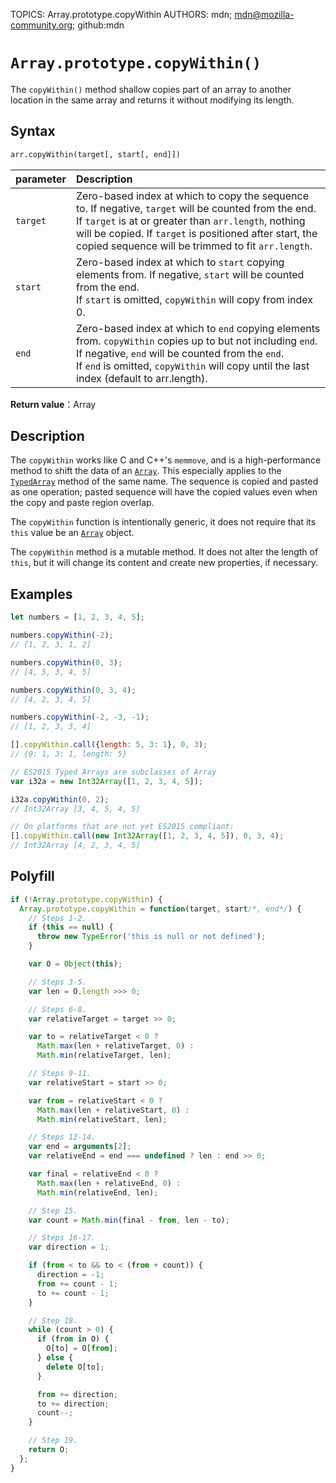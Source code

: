 TOPICS: Array.prototype.copyWithin
AUTHORS: mdn; mdn@mozilla-community.org; github:mdn

# `Array.prototype.copyWithin()`

The `copyWithin()` method shallow copies part of an array to another location in the same array and
returns it without modifying its length.

## Syntax

```html
arr.copyWithin(target[, start[, end]])
```

| parameter | Description |
| :-- | :-- |
| `target` | Zero-based index at which to copy the sequence to. If negative, `target` will be counted from the end.<br>If `target` is at or greater than `arr.length`, nothing will be copied. If `target` is positioned after start, the copied sequence will be trimmed to fit `arr.length`. |
| `start` | Zero-based index at which to `start` copying elements from. If negative, `start` will be counted from the end.<br>If `start` is omitted, `copyWithin` will copy from index 0. |
| `end` | Zero-based index at which to `end` copying elements from. `copyWithin` copies up to but not including `end`. If negative, `end` will be counted from the `end`.<br>If `end` is omitted, `copyWithin` will copy until the last index (default to arr.length).|

**Return value**：Array

## Description

The `copyWithin` works like C and C++'s `memmove`, and is a high-performance method to shift the
data of an [`Array`](/en/webfrontend/Array_Object). This especially applies to the [`TypedArray`](/en/webfrontend/TypedArray)
method of the same name. The sequence is copied and pasted as one operation; pasted sequence will
have the copied values even when the copy and paste region overlap.

The `copyWithin` function is intentionally generic, it does not require that its `this` value be an
[`Array`](/en/webfrontend/Array_Object) object.

The `copyWithin` method is a mutable method. It does not alter the length of `this`, but it will change
its content and create new properties, if necessary.

## Examples

```javascript
let numbers = [1, 2, 3, 4, 5];

numbers.copyWithin(-2);
// [1, 2, 3, 1, 2]

numbers.copyWithin(0, 3);
// [4, 5, 3, 4, 5]

numbers.copyWithin(0, 3, 4);
// [4, 2, 3, 4, 5]

numbers.copyWithin(-2, -3, -1);
// [1, 2, 3, 3, 4]

[].copyWithin.call({length: 5, 3: 1}, 0, 3);
// {0: 1, 3: 1, length: 5}

// ES2015 Typed Arrays are subclasses of Array
var i32a = new Int32Array([1, 2, 3, 4, 5]);

i32a.copyWithin(0, 2);
// Int32Array [3, 4, 5, 4, 5]

// On platforms that are not yet ES2015 compliant:
[].copyWithin.call(new Int32Array([1, 2, 3, 4, 5]), 0, 3, 4);
// Int32Array [4, 2, 3, 4, 5]
```

## Polyfill

```javascript
if (!Array.prototype.copyWithin) {
  Array.prototype.copyWithin = function(target, start/*, end*/) {
    // Steps 1-2.
    if (this == null) {
      throw new TypeError('this is null or not defined');
    }

    var O = Object(this);

    // Steps 3-5.
    var len = O.length >>> 0;

    // Steps 6-8.
    var relativeTarget = target >> 0;

    var to = relativeTarget < 0 ?
      Math.max(len + relativeTarget, 0) :
      Math.min(relativeTarget, len);

    // Steps 9-11.
    var relativeStart = start >> 0;

    var from = relativeStart < 0 ?
      Math.max(len + relativeStart, 0) :
      Math.min(relativeStart, len);

    // Steps 12-14.
    var end = arguments[2];
    var relativeEnd = end === undefined ? len : end >> 0;

    var final = relativeEnd < 0 ?
      Math.max(len + relativeEnd, 0) :
      Math.min(relativeEnd, len);

    // Step 15.
    var count = Math.min(final - from, len - to);

    // Steps 16-17.
    var direction = 1;

    if (from < to && to < (from + count)) {
      direction = -1;
      from += count - 1;
      to += count - 1;
    }

    // Step 18.
    while (count > 0) {
      if (from in O) {
        O[to] = O[from];
      } else {
        delete O[to];
      }

      from += direction;
      to += direction;
      count--;
    }

    // Step 19.
    return O;
  };
}
```
